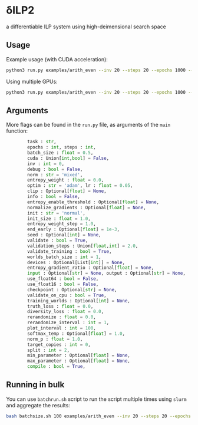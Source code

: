 # δILP2

a differentiable ILP system using high-deimensional search space

## Usage

Example usage (with CUDA acceleration):

```bash
python3 run.py examples/arith_even --inv 20 --steps 20 --epochs 1000 --batch_size 0.5 --cuda True
```

Using multiple GPUs:

```bash
python3 run.py examples/arith_even --inv 20 --steps 20 --epochs 1000 --batch_size 0.5 --cuda False --devices 0,1,2,3
```

## Arguments

More flags can be found in the `run.py` file, as arguments of the `main` function:

```python
        task : str, 
        epochs : int, steps : int, 
        batch_size : float = 0.5,
        cuda : Union[int,bool] = False,
        inv : int = 0,
        debug : bool = False,
        norm : str = 'mixed',
        entropy_weight : float = 0.0,
        optim : str = 'adam', lr : float = 0.05,
        clip : Optional[float] = None,
        info : bool = False,
        entropy_enable_threshold : Optional[float] = None,
        normalize_gradients : Optional[float] = None,
        init : str = 'normal',
        init_size : float = 1.0,        
        entropy_weight_step = 1.0,
        end_early : Optional[float] = 1e-3,
        seed : Optional[int] = None,
        validate : bool = True,
        validation_steps : Union[float,int] = 2.0,
        validate_training : bool = True,
        worlds_batch_size : int = 1,
        devices : Optional[List[int]] = None,
        entropy_gradient_ratio : Optional[float] = None,
        input : Optional[str] = None, output : Optional[str] = None,
        use_float64 : bool = False,
        use_float16 : bool = False,
        checkpoint : Optional[str] = None,
        validate_on_cpu : bool = True,
        training_worlds : Optional[int] = None,
        truth_loss : float = 0.0,
        diversity_loss : float = 0.0,
        rerandomize : float = 0.0,
        rerandomize_interval : int = 1,
        plot_interval : int = 100,
        softmax_temp : Optional[float] = 1.0,
        norm_p : float = 1.0,
        target_copies : int = 0,
        split : int = 2,
        min_parameter : Optional[float] = None,
        max_parameter : Optional[float] = None,
        compile : bool = True,
```

## Running in bulk

You can use `batchrun.sh` script to run the script multiple times using `slurm` and aggregate the results:

```bash
bash batchsize.sh 100 examples/arith_even --inv 20 --steps 20 --epochs 1000 --batch_size 0.5 --outdir even_results
```
